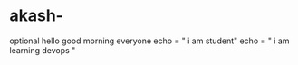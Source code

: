 # akash-
optional 
hello good morning everyone 
echo = " i am student"
echo = " i am learning devops "
